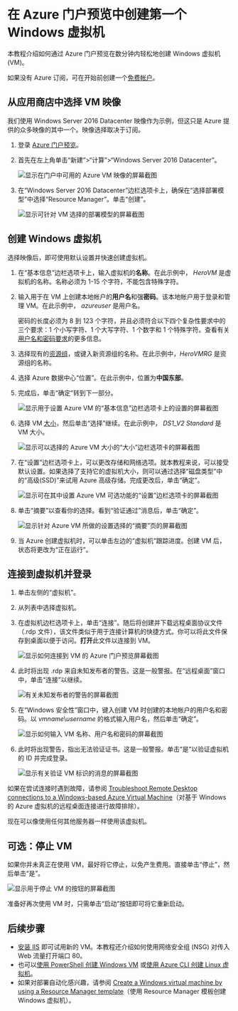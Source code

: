 <properties
    pageTitle="创建第一个 Windows VM | Azure"
    description="了解如何使用 Azure 门户预览创建第一个 Windows 虚拟机。"
    keywords="Windows 虚拟机,创建虚拟机,虚拟计算机,设置虚拟机"
    services="virtual-machines-windows"
    documentationcenter=""
    author="cynthn"
    manager="timlt"
    editor=""
    tags="azure-resource-manager" />
<tags
    ms.assetid="785e17eb-4a13-4f06-b70f-4bd496d0ec5d"
    ms.service="virtual-machines-windows"
    ms.workload="infrastructure-services"
    ms.tgt_pltfrm="vm-windows"
    ms.devlang="na"
    ms.topic="hero-article"
    ms.date="01/03/2017"
    wacn.date="02/24/2017"
    ms.author="cynthn" />  


# 在 Azure 门户预览中创建第一个 Windows 虚拟机
本教程介绍如何通过 Azure 门户预览在数分钟内轻松地创建 Windows 虚拟机 \(VM\)。

如果没有 Azure 订阅，可在开始前创建一个[免费帐户](/pricing/1rmb-trial/)。

## 从应用商店中选择 VM 映像
我们使用 Windows Server 2016 Datacenter 映像作为示例，但这只是 Azure 提供的众多映像的其中一个。映像选择取决于订阅。

1. 登录 [Azure 门户预览](https://portal.azure.cn)。
2. 首先在左上角单击“新建”\>“计算”\>“Windows Server 2016 Datacenter”。
   
    ![显示在门户中可用的 Azure VM 映像的屏幕截图](./media/virtual-machines-windows-hero-tutorial/marketplace-new.png)  

3. 在“Windows Server 2016 Datacenter”边栏选项卡上，确保在“选择部署模型”中选择“Resource Manager”。单击“创建”。
   
    ![显示可针对 VM 选择的部署模型的屏幕截图](./media/virtual-machines-windows-hero-tutorial/deployment-model.png)  


## 创建 Windows 虚拟机
选择映像后，即可使用默认设置并快速创建虚拟机。

1. 在“基本信息”边栏选项卡上，输入虚拟机的**名称**。在此示例中， *HeroVM* 是虚拟机的名称。名称必须为 1-15 个字符，不能包含特殊字符。
2. 输入用于在 VM 上创建本地帐户的**用户名**和强**密码**。该本地帐户用于登录和管理 VM。在此示例中， *azureuser* 是用户名。
   
    密码的长度必须为 8 到 123 个字符，并且必须符合以下四个复杂性要求中的三个要求：1 个小写字符、1 个大写字符、1 个数字和 1 个特殊字符。查看有关[用户名和密码要求](/documentation/articles/virtual-machines-windows-faq/#what-are-the-username-requirements-when-creating-a-vm)的更多信息。

3. 选择现有的[资源组](/documentation/articles/resource-group-overview/#resource-groups)，或键入新资源组的名称。在此示例中，*HeroVMRG* 是资源组的名称。

4. 选择 Azure 数据中心“位置”。在此示例中，位置为**中国东部**。

4. 完成后，单击“确定”转到下一部分。
   
    ![显示用于设置 Azure VM 的“基本信息”边栏选项卡上的设置的屏幕截图](./media/virtual-machines-windows-hero-tutorial/basics-blade.png)  

5. 选择 VM [大小](/documentation/articles/virtual-machines-windows-sizes/)，然后单击“选择”继续。在此示例中， *DS1\_V2 Standard* 是 VM 大小。
   
    ![显示可以选择的 Azure VM 大小的“大小”边栏选项卡的屏幕截图](./media/virtual-machines-windows-hero-tutorial/size-blade.png)  

6. 在“设置”边栏选项卡上，可以更改存储和网络选项。就本教程来说，可以接受默认设置。如果选择了支持它的虚拟机大小，则可以通过选择“磁盘类型”中的“高级\(SSD\)”来试用 Azure 高级存储。完成更改后，单击“确定”。
   
    ![显示可在其中设置 Azure VM 可选功能的“设置”边栏选项卡的屏幕截图](./media/virtual-machines-windows-hero-tutorial/settings-blade.png)  

7. 单击“摘要”以查看你的选择。看到“验证通过”消息后，单击“确定”。
   
    ![显示针对 Azure VM 所做的设置选择的“摘要”页的屏幕截图](./media/virtual-machines-windows-hero-tutorial/summary-blade.png)  

8. 当 Azure 创建虚拟机时，可以单击左边的“虚拟机”跟踪进度。创建 VM 后，状态将更改为“正在运行”。

## <a name="log-on-to-the-virtual-machine" id="connect-to-the-virtual-machine-and-sign-on"></a> 连接到虚拟机并登录
1. 单击左侧的“虚拟机”。
2. 从列表中选择虚拟机。
3. 在虚拟机边栏选项卡上，单击“连接”。随后将创建并下载远程桌面协议文件（.rdp 文件），该文件类似于用于连接计算机的快捷方式。你可以将此文件保存到桌面以便于访问。**打开**此文件以连接到 VM。
   
    ![显示如何连接到 VM 的 Azure 门户预览屏幕截图](./media/virtual-machines-windows-hero-tutorial/connect.png)  

4. 此时将出现 .rdp 来自未知发布者的警告。这是一般警报。在“远程桌面”窗口中，单击“连接”以继续。
   
    ![有关未知发布者的警告的屏幕截图](./media/virtual-machines-windows-hero-tutorial/rdp-warn.png)  

5. 在“Windows 安全性”窗口中，键入创建 VM 时创建的本地帐户的用户名和密码。以 *vmname*&#92;*username* 的格式输入用户名，然后单击“确定”。
   
    ![显示如何输入 VM 名称、用户名和密码的屏幕截图](./media/virtual-machines-windows-hero-tutorial/credentials.png)  

6. 此时将出现警告，指出无法验证证书。这是一般警报。单击“是”以验证虚拟机的 ID 并完成登录。
   
    ![显示有关验证 VM 标识的消息的屏幕截图](./media/virtual-machines-windows-hero-tutorial/cert-warning.png)  


如果在尝试连接时遇到故障，请参阅 [Troubleshoot Remote Desktop connections to a Windows-based Azure Virtual Machine](/documentation/articles/virtual-machines-windows-troubleshoot-rdp-connection/)（对基于 Windows 的 Azure 虚拟机的远程桌面连接进行故障排除）。

现在可以像使用任何其他服务器一样使用该虚拟机。

## 可选：停止 VM
如果你并未真正在使用 VM，最好将它停止，以免产生费用。直接单击“停止”，然后单击“是”。

![显示用于停止 VM 的按钮的屏幕截图](./media/virtual-machines-windows-hero-tutorial/stop-vm.png)  


准备好再次使用 VM 时，只需单击“启动”按钮即可将它重新启动。

## 后续步骤
* [安装 IIS](/documentation/articles/virtual-machines-windows-hero-role/) 即可试用新的 VM。本教程还介绍如何使用网络安全组 \(NSG\) 对传入 Web 流量打开端口 80。
* 也可以[使用 PowerShell 创建 Windows VM](/documentation/articles/virtual-machines-windows-ps-create/) 或[使用 Azure CLI 创建 Linux 虚拟机](/documentation/articles/virtual-machines-linux-quick-create-cli/)。
* 如果对部署自动化感兴趣，请参阅 [Create a Windows virtual machine by using a Resource Manager template](/documentation/articles/virtual-machines-windows-ps-template/)（使用 Resource Manager 模板创建 Windows 虚拟机）。

<!---HONumber=Mooncake_0220_2017-->
<!--Update_Description: wording update-->